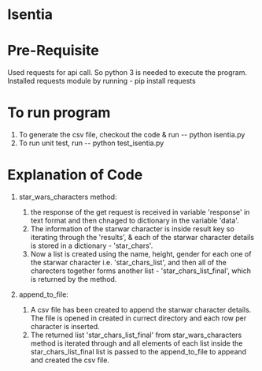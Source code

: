 # Isentia 

# Pre-Requisite
Used requests for api call. So python 3 is needed to execute the program. Installed requests module by running - pip install requests

# To run program
1. To generate the csv file, checkout the code & run -- python isentia.py 
2. To run unit test, run -- python test_isentia.py

# Explanation of Code
1. star_wars_characters method:
	1. the response of the get request is received in variable 'response' in text format and then chnaged to dictionary in the variable 'data'.
	2. The information of the starwar character is inside result key so iterating through the 'results', & each of the starwar character details is stored in a dictionary - 'star_chars'.
	3. Now a list is created using the name, height, gender for each one of the starwar character i.e. 'star_chars_list', and then all of the charecters together forms another list - 'star_chars_list_final', which is returned by the method.

2. append_to_file:
	1. A csv file has been created to append the starwar character details. The file is opened in created in currect directory and each row per character is inserted.
	2. The returned list 'star_chars_list_final' from star_wars_characters method is iterated through and all elements of each list inside the star_chars_list_final list is passed to the append_to_file to appeand and created the csv file.
